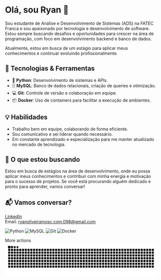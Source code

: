 # Olá, sou Ryan 👋

Sou estudante de Análise e Desenvolvimento de Sistemas (ADS) na FATEC Franca e sou apaixonado por tecnologia e desenvolvimento de software. Estou sempre buscando desafios e oportunidades para crescer na área de programação, com foco em desenvolvimento backend e banco de dados.

Atualmente, estou em busca de um estágio para aplicar meus conhecimentos e continuar evoluindo profissionalmente.

## 🔧 Tecnologias & Ferramentas
- 🐍 **Python**: Desenvolvimento de sistemas e APIs.
- 🗄️ **MySQL**: Banco de dados relacionais, criação de queries e otimização.
- 💻 **Git**: Controle de versão e colaboração em equipe.
- 📦 **Docker**: Uso de containers para facilitar a execução de ambientes.

## 💡 Habilidades
- Trabalho bem em equipe, colaborando de forma eficiente.
- Sou comunicativo e sei liderar quando necessário.
- Em constante aprendizado e especialização para me manter atualizado no mercado de tecnologia.

## 🚀 O que estou buscando
Estou em busca de estágios na área de desenvolvimento, onde eu possa aplicar meus conhecimentos e contribuir com minha energia e motivação para o sucesso de projetos. Se você está procurando alguém dedicado e pronto para aprender, vamos conversar!

## 📬 Vamos conversar?
[LinkedIn](www.linkedin.com/in/ryan-moscardini-b7b6372ba)  
Email: ryanoliveiramosc.com.098@gmail.com

![Python](https://img.shields.io/badge/Python-3776AB?style=flat&logo=python&logoColor=white)
![MySQL](https://img.shields.io/badge/MySQL-4479A1?style=flat&logo=mysql&logoColor=white)
![Git](https://img.shields.io/badge/Git-F05032?style=flat&logo=git&logoColor=white)
![Docker](https://img.shields.io/badge/Docker-2496ED?style=flat&logo=docker&logoColor=white)

<picture align="center">More actions
  <source media="(prefers-color-scheme: dark)" srcset="https://raw.githubusercontent.com/ryanmosc/ryanmosc/output/github-contribution-grid-snake-dark.svg">
  <source media="(prefers-color-scheme: light)" srcset="https://raw.githubusercontent.com/ryanmosc/ryanmosc/output/github-contribution-grid-snake-dark.svg">
  <img align="center" alt="github contribution grid snake animation" src="https://raw.githubusercontent.com/ryanmosc/ryanmosc/output/github-contribution-grid-snake.svg">
</picture>
